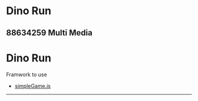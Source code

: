 # Dino Run
## 88634259 Multi Media

Dino Run
==========================	

Framwork to use

* [simpleGame.js](http://aharrisbooks.net/h5g/)

---------------------------
